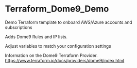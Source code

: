 # Terraform_Dome9_Demo

Demo Terraform template to onboard AWS/Azure accounts and subscriptions

Adds Dome9 Rules and IP lists.

Adjust variables to match your configuration settings

Information on the Dome9 Terraform Provider.
https://www.terraform.io/docs/providers/dome9/index.html
